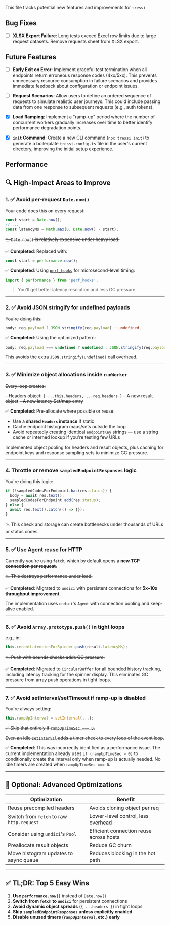 This file tracks potential new features and improvements for `tressi`

## Bug Fixes

- [ ] **XLSX Export Failure**: Long tests exceed Excel row limits due to large request datasets. Remove requests sheet from XLSX export.

## Future Features

- [ ] **Early Exit on Error**: Implement graceful test termination when all endpoints return erroneous response codes (4xx/5xx). This prevents unnecessary resource consumption in failure scenarios and provides immediate feedback about configuration or endpoint issues.

- [ ] **Request Scenarios**: Allow users to define an ordered sequence of requests to simulate realistic user journeys. This could include passing data from one response to subsequent requests (e.g., auth tokens).

- [x] **Load Ramping**: Implement a "ramp-up" period where the number of concurrent workers gradually increases over time to better identify performance degradation points.

- [x] **`init` Command**: Create a new CLI command (`npx tressi init`) to generate a boilerplate `tressi.config.ts` file in the user's current directory, improving the initial setup experience.

## Performance

## 🔍 High-Impact Areas to Improve

### 1. **✅ Avoid per-request `Date.now()`**

~~Your code does this on every request:~~

```ts
const start = Date.now();
// ...
const latencyMs = Math.max(0, Date.now() - start);
```

~~📉 `Date.now()` is relatively expensive under heavy load.~~

✅ **Completed**: Replaced with:

```ts
const start = performance.now();
```

✅ **Completed**: Using [`perf_hooks`](https://nodejs.org/api/perf_hooks.html) for microsecond-level timing:

```ts
import { performance } from 'perf_hooks';
```

> You'll get better latency resolution and less GC pressure.

---

### 2. **✅ Avoid JSON.stringify for undefined payloads**

~~You're doing this:~~

```ts
body: req.payload ? JSON.stringify(req.payload) : undefined,
```

✅ **Completed**: Using the optimized pattern:

```ts
body: req.payload === undefined ? undefined : JSON.stringify(req.payload);
```

This avoids the extra `JSON.stringify(undefined)` call overhead.

---

### 3. **✅ Minimize object allocations inside `runWorker`**

~~Every loop creates:~~

~~- Headers object: `{ ...this.headers, ...req.headers }`~~
~~- A new result object~~
~~- A new latency Set/map entry~~

✅ **Completed**: Pre-allocate where possible or reuse:

- Use a **shared `Headers` instance** if static
- Cache endpoint histogram maps/sets outside the loop
- Avoid repeatedly creating identical `endpointKey` strings — use a string cache or interned lookup if you're testing few URLs

Implemented object pooling for headers and result objects, plus caching for endpoint keys and response sampling sets to minimize GC pressure.

---

### 4. **Throttle or remove `sampledEndpointResponses` logic**

You're doing this logic:

```ts
if (!sampledCodesForEndpoint.has(res.status)) {
  body = await res.text();
  sampledCodesForEndpoint.add(res.status);
} else {
  await res.text().catch(() => {});
}
```

📉 This check and storage can create bottlenecks under thousands of URLs or status codes.

---

### 5. **✅ Use Agent reuse for HTTP**

~~Currently you're using `fetch`, which by default opens a **new TCP connection per request**.~~

~~📉 This destroys performance under load.~~

✅ **Completed**: Migrated to `undici` with persistent connections for **5x–10x throughput improvement**.

The implementation uses `undici`'s `Agent` with connection pooling and keep-alive enabled.

---

### 6. **✅ Avoid `Array.prototype.push()` in tight loops**

~~e.g., in:~~

```ts
this.recentLatenciesForSpinner.push(result.latencyMs);
```

~~📉 Push with bounds checks adds GC pressure.~~

✅ **Completed**: Migrated to `CircularBuffer` for all bounded history tracking, including latency tracking for the spinner display. This eliminates GC pressure from array push operations in tight loops.

---

### 7. **✅ Avoid setInterval/setTimeout if ramp-up is disabled**

~~You're always setting:~~

```ts
this.rampUpInterval = setInterval(...);
```

~~✅ Skip that entirely if `rampUpTimeSec === 0`.~~

~~Even an idle `setInterval` adds a timer check to every loop of the event loop.~~

✅ **Completed**: This was incorrectly identified as a performance issue. The current implementation already uses `if (rampUpTimeSec > 0)` to conditionally create the interval only when ramp-up is actually needed. No idle timers are created when `rampUpTimeSec === 0`.

---

## 🧪 Optional: Advanced Optimizations

| Optimization                              | Benefit                                 |
| ----------------------------------------- | --------------------------------------- |
| Reuse precompiled headers                 | Avoids cloning object per req           |
| Switch from `fetch` to raw `http.request` | Lower-level control, less overhead      |
| Consider using `undici`'s `Pool`          | Efficient connection reuse across hosts |
| Preallocate result objects                | Reduce GC churn                         |
| Move histogram updates to async queue     | Reduces blocking in the hot path        |

---

## ✅ TL;DR: Top 5 Easy Wins

1. **Use `performance.now()`** instead of `Date.now()`
2. **Switch from `fetch` to `undici`** for persistent connections
3. **Avoid dynamic object spreads** (`{ ...headers }`) in tight loops
4. **Skip `sampledEndpointResponses` unless explicitly enabled**
5. **Disable unused timers (`rampUpInterval`, etc.) early**

